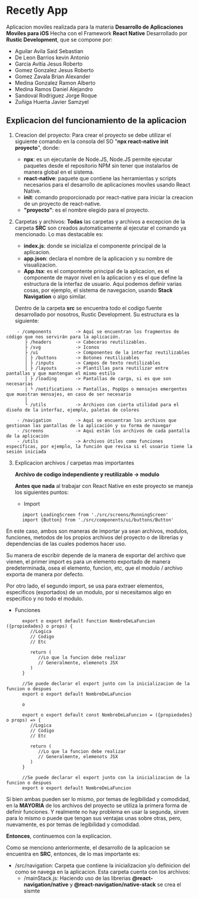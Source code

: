 # Recetly App
Aplicacion moviles realizada para la materia **Desarrollo de Aplicaciones Moviles para iOS**
Hecha con el Framework **React Native**
Desarrollado por **Rustic Development**, que se compone por:

- Aguilar Avila Said Sebastian
- De Leon Barrios kevin Antonio
- Garcia Avitia Jesus Roberto
- Gomez Gonzalez Jesus Roberto
- Gomez Zavala Brian Alexander
- Medina Gonzalez Ramon Alberto
- Medina Ramos Daniel Alejandro
- Sandoval Rodriguez Jorge Roque
- Zuñiga Huerta Javier Samzyel

## Explicacion del funcionamiento de la aplicacion 

1. Creacion del proyecto:
   Para crear el proyecto se debe utilizar el siguiente comando en la consola del SO "**npx react-native init proyecto**", donde:
   
   - **npx**: es un ejecutanle de Node.JS, Node.JS permite ejecutar paquetes desde el repositorio NPM sin tener que instalarlos de manera global en el sistema.
   - **react-native**: paquete que contiene las herramientas y scripts necesarios para el desarrollo de aplicaciones moviles usando React Native.
   - **init**: comando proporcionado por react-native para iniciar la creacion de un proyecto de react-native.
   - **"proyecto"**: es el nombre elegido para el proyecto.

2. Carpetas y archivos:
   **Todas** las carpetas y archivos a excepcion de la carpeta **SRC** son creados automaticamente al ejecutar el comando ya mencionado.
   Lo mas destacable es:
   - **index.js**: donde se inicializa el componente principal de la aplicacion.
   - **app.json**: declara el nombre de la aplicacion y su nombre de visualizacion.
   - **App.tsx**: es el compontente principal de la aplicacion, es el componente de mayor nivel en la aplicacion y es el que define la estructura de la interfaz de usuario. Aqui podemos definir varias cosas, por ejemplo, el sistema de navegacion, usando **Stack Navigation** o algo similar.

   Dentro de la carpeta **src** se encuentra todo el codigo fuente desarrollado por nosotros, Rustic Development.
   Su estructura es la siguiente:
```shell
    - /components         -> Aquí se encuentran los fragmentos de código que nos servirán para la aplicación.
       ├ /headers         -> Cabeceras reutilizables.
       ├ /svg             -> Iconos
       ├ /ui              -> Componentes de la interfaz reutilizables
       │ ├ /buttons       -> Botones reutilizables
       │ ├ /inputs        -> Campos de texto reutilizables
       │ ├ /layouts       -> Plantillas para reutilizar entre pantallas y que mantengan el mismo estilo
       │ ├ /loading       -> Pantallas de carga, si es que son necesarias
       │ └ /notifications -> Pantallas, PopUps o mensajes emergentes que muestran mensajes, en caso de ser necesario
       │
       └ /utils           -> Archivos con cierta utilidad para el diseño de la interfaz, ejemplo, paletas de colores
         
    - /navigation         -> Aquí se encuentran los archivos que gestionan las pantallas de la aplicación y su forma de navegar
    - /screens            -> Aquí están los archivos de cada pantalla de la aplicación
    - /utils              -> Archivos útiles como funciones específicas, por ejemplo, la función que revisa si el usuario tiene la sesión iniciada
```

3. Explicacion archivos / carpetas mas importantes

   **Archivo de codigo independiente y reutilizable -> modulo**

   **Antes que nada** al trabajar con React Native en este proyecto se maneja los siguientes puntos:

   - Import
```shell 
      import LoadingScreen from './src/screens/RunningScreen'
      import {Button} from './src/components/ui/buttons/Button'
```
   En este caso, ambos son maneras de importar ya sean archivos, modulos, funciones, metodos de los propios archivos del proyecto o de librerias y dependencias de las cuales podemos hacer uso.

   Su manera de escribir depende de la manera de exportar del archivo que vienen, el primer import es para un elemento exportado de manera predeterminada, osea el elemento, funcion, etc, que el modulo / archivo exporta de manera por defecto.

   Por otro lado, el segundo import, se usa para extraer elementos, especificos (exportados) de un modulo, por si necesitamos algo en especifico y no todo el modulo.

   - Funciones
```shell 
      export o export default function NombreDeLaFuncion ({propiedades} o props) {
         //Logica
         // Codigo
         // Etc

         return (
            //Lo que la funcion debe realizar
            // Generalmente, elemenots JSX
         )
      }

      //Se puede declarar el export junto con la inicializacion de la funcion o despues
      export o export default NombreDeLaFuncion

      o

      export o export default const NombreDeLaFuncion = ({propiedades} o props) => {
         //Logica
         // Codigo
         // Etc

         return (
            //Lo que la funcion debe realizar
            // Generalmente, elemenots JSX
         )
      }

      //Se puede declarar el export junto con la inicializacion de la funcion o despues
      export o export default NombreDeLaFuncion
```
   Si bien ambas pueden ser lo mismo, por temas de legibilidad y comodidad, en la **MAYORIA** de los archivos del proyecto se utiliza la primera forma de definir funciones. Y realmente no hay problema en usar la segunda, sirven para lo mismo o puede que tengan sus ventajas unas sobre otras, pero, nuevamente, es por temas de legibilidad y comodidad.

   **Entonces**, continuemos con la explicacion.
   
   Como se menciono anteriormente, el desarrollo de la aplicacion se encuentra en **SRC**, entonces, de lo mas importante es:
   - /src/navigation: Carpeta que contiene la inicializacion y/o definicion del como se navega en la aplicacion. Esta carpeta cuenta con los archivos:
      * /mainStack.js: Haciendo uso de las librerias **@react-navigation/native** y **@react-navigation/native-stack** se crea el sismte